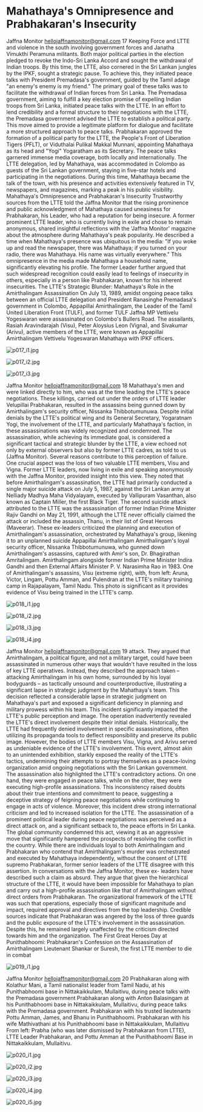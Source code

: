 # Mahathaya's Omnipresence and Prabhakaran's Insecurity

Jaffna Monitor
hellojaffnamonitor@gmail.com
17
Keeping Force and LTTE and violence in the south 
involving government forces and Janatha Vimukthi 
Peramuna militants. Both major political parties in the 
election pledged to revoke the Indo-Sri Lanka Accord 
and sought the withdrawal of Indian troops.
By this time, the LTTE, also cornered in the Sri Lankan 
jungles by the IPKF, sought a strategic pause. To 
achieve this, they initiated peace talks with President 
Premadasa's government, guided by the Tamil adage 
"an enemy's enemy is my friend." The primary goal of 
these talks was to facilitate the withdrawal of Indian 
forces from Sri Lanka. The Premadasa government, 
aiming to fulfill a key election promise of expelling 
Indian troops from Sri Lanka, initiated peace talks 
with the LTTE.
In an effort to lend credibility and a formal structure 
to their negotiations with the LTTE, the Premadasa 
government advised the LTTE to establish a political 
party. This move aimed to provide a legitimate 
platform for dialogue and facilitate a more structured 
approach to peace talks. Prabhakaran approved 
the formation of a political party for the LTTE, 
the People's Front of Liberation Tigers (PFLT), or 
Viduthalai Pulikal Makkal Munnani, appointing 
Mahathaya as its head and "Yogi" Yogaratham as its 
Secretary.
The peace talks garnered immense media coverage, 
both locally and internationally. The LTTE delegation, 
led by Mahathaya, was accommodated in Colombo 
as guests of the Sri Lankan government, staying in 
five-star hotels and participating in the negotiations. 
During this time, Mahathaya became the talk of the 
town, with his presence and activities extensively 
featured in TV, newspapers, and magazines, marking a 
peak in his public visibility.
Mahathaya's Omnipresence and 
Prabhakaran's Insecurity
Trustworthy sources from the LTTE told the Jaffna 
Monitor that the rising prominence and public 
acknowledgment of Mahathaya caused uneasiness 
for Prabhakaran, his Leader, who had a reputation 
for being insecure. A former prominent LTTE leader, 
who is currently living in exile and chose to remain 
anonymous, shared insightful reflections with the 
'Jaffna Monitor' magazine about the atmosphere 
during Mahathaya's peak popularity. He described a 
time when Mahathaya's presence was ubiquitous in the 
media: "If you woke up and read the newspaper, there 
was Mahathaya; if you turned on your radio, there 
was Mahathaya. His name was virtually everywhere." 
This omnipresence in the media made Mahathaya a 
household name, significantly elevating his profile. The 
former Leader further argued that such widespread 
recognition could easily lead to feelings of insecurity in 
others, especially in a person like Prabhakaran, known 
for his inherent insecurities. 
The LTTE's Strategic Blunder: 
Mahathaya's Role in the 
Amirthalingam Assassination
On July 13, 1989, amidst ongoing peace talks between 
an official LTTE delegation and President Ranasinghe 
Premadasa's government in Colombo, Appapillai 
Amirthalingam, the Leader of the Tamil United 
Liberation Front (TULF), and former TULF Jaffna MP 
Vettivelu Yogeswaran were assassinated on Colombo's 
Bullers Road. The assailants, Rasiah Aravindarajah 
(Visu), Peter Aloysius Leon (Vigna), and Sivakumar 
(Arivu), active members of the LTTE, were known as 
 Appapillai Amirthalingam
Vettivelu Yogeswaran
Mahathaya with IPKF officers.

![p017_i1.jpg](images_out/008_mahathayas_omnipresence_and_prabhakarans_insecurit/p017_i1.jpg)

![p017_i2.jpg](images_out/008_mahathayas_omnipresence_and_prabhakarans_insecurit/p017_i2.jpg)

![p017_i3.jpg](images_out/008_mahathayas_omnipresence_and_prabhakarans_insecurit/p017_i3.jpg)

Jaffna Monitor
hellojaffnamonitor@gmail.com
18
Mahathaya's men and were linked directly to him, who 
was at the time leading the LTTE's peace negotiations. 
These killings, carried out under the orders of LTTE 
leader Velupillai Prabhakaran, resulted in the assassins 
being gunned down by Amirthalingam's security 
officer, Nissanka Thibbotumunuwa. Despite initial 
denials by the LTTE's political wing and its General 
Secretary, Yogaratnam Yogi, the involvement of the 
LTTE, and particularly Mahathaya's faction, in these 
assassinations was widely recognized and condemned.
The assassination, while achieving its immediate 
goal, is considered a significant tactical and strategic 
blunder by the LTTE, a view echoed not only by 
external observers but also by former LTTE cadres, as 
told to us (Jaffna Monitor). Several reasons contribute 
to this perception of failure. One crucial aspect was the 
loss of two valuable LTTE members, Visu and Vigna. 
Former LTTE leaders, now living in exile and speaking 
anonymously with the Jaffna Monitor, provided insight 
into this view. They noted that before Amirthalingam's 
assassination, the LTTE had primarily conducted a 
single major suicide attack on July 5, 1987, against 
the Sri Lankan army at Nelliady Madhya Maha 
Vidyalayam, executed by Vallipuram Vasanthan, also 
known as Captain Miller, the first Black Tiger. The 
second suicide attack attributed to the LTTE was the 
assassination of former Indian Prime Minister Rajiv 
Gandhi on May 21, 1991, although the LTTE never 
officially claimed the attack or included the assassin, 
Thanu, in their list of Great Heroes (Maveerar). These 
ex-leaders criticized the planning and execution 
of Amirthalingam's assassination, orchestrated by 
Mahathaya's group, likening it to an unplanned suicide 
Appapillai Amirthalingam
Amirthalingam's loyal security officer, 
Nissanka Thibbotumunuwa, who gunned down 
Amirthalingam's assassins, captured with Amir's 
son, Dr. Bhagirathan Amritalingam.
Amirthalingam alongside former Indian Prime Minister Indira Gandhi and then External 
Affairs Minister P. V. Narasimha Rao in 1983.
One of Amirthalingam's assassins, Visu (extreme right), with, from left: Aruna, 
Victor, Lingam, Pottu Amman, and Pulendran at the LTTE's military training 
camp in Rajapalayam, Tamil Nadu. This photo is significant as it provides evidence 
of Visu being trained in the LTTE's camp.

![p018_i1.jpg](images_out/008_mahathayas_omnipresence_and_prabhakarans_insecurit/p018_i1.jpg)

![p018_i2.jpg](images_out/008_mahathayas_omnipresence_and_prabhakarans_insecurit/p018_i2.jpg)

![p018_i3.jpg](images_out/008_mahathayas_omnipresence_and_prabhakarans_insecurit/p018_i3.jpg)

![p018_i4.jpg](images_out/008_mahathayas_omnipresence_and_prabhakarans_insecurit/p018_i4.jpg)

Jaffna Monitor
hellojaffnamonitor@gmail.com
19
attack. They argued that Amirthalingam, a political 
figure, and not a military target, could have been 
assassinated in numerous other ways that wouldn't 
have resulted in the loss of key LTTE operatives. 
Instead, they described the approach taken – attacking 
Amirthalingam in his own home, surrounded by 
his loyal bodyguards – as tactically unsound and 
counterproductive, illustrating a significant lapse in 
strategic judgment by the Mahathaya's team. This 
decision reflected a considerable lapse in strategic 
judgment on Mahathaya's part and exposed a 
significant deficiency in planning and military prowess 
within his team. 
This incident significantly impacted the LTTE's public 
perception and image. The operation inadvertently 
revealed the LTTE's direct involvement despite their 
initial denials. Historically, the LTTE had frequently 
denied involvement in specific assassinations, often 
utilizing its propaganda tools to deflect responsibility 
and preserve its public image. However, the bodies 
of LTTE members Visu, Vigna, and Arivu served as 
undeniable evidence of the LTTE's involvement. This 
event, almost akin to an unintended exhibition, starkly 
exposed the reality of the LTTE's tactics, undermining 
their attempts to portray themselves as a peace-loving 
organization amid ongoing negotiations with the Sri 
Lankan government.
The assassination also highlighted the LTTE's 
contradictory actions. On one hand, they were 
engaged in peace talks, while on the other, they 
were executing high-profile assassinations. This 
inconsistency raised doubts about their true intentions 
and commitment to peace, suggesting a deceptive 
strategy of feigning peace negotiations while 
continuing to engage in acts of violence.
Moreover, this incident drew strong international 
criticism and led to increased isolation for the LTTE. 
The assassination of a prominent political leader 
during peace negotiations was perceived as a direct 
attack on, and a significant setback to, the peace efforts 
in Sri Lanka. The global community condemned this 
act, viewing it as an aggressive move that significantly 
hampered the prospects of resolving the conflict in the 
country.
While there are individuals loyal to both 
Amirthalingam and Prabhakaran who contend 
that Amirthalingam's murder was orchestrated and 
executed by Mahathaya independently, without the 
consent of LTTE supremo Prabhakaran, former senior 
leaders of the LTTE disagree with this assertion. 
In conversations with the Jaffna Monitor, these ex-
leaders have described such a claim as absurd. They 
argue that given the hierarchical structure of the 
LTTE, it would have been impossible for Mahathaya 
to plan and carry out a high-profile assassination like 
that of Amirthalingam without direct orders from 
Prabhakaran. The organizational framework of the 
LTTE was such that operations, especially those of 
significant magnitude and impact, required approval 
and directives from the top leadership. 
Credible sources indicate that Prabhakaran 
was angered by the loss of three guards and the 
public exposure of the LTTE's involvement in the 
assassination. Despite this, he remained largely 
unaffected by the criticism directed towards him and 
the organization.
The First Great Heroes Day at 
Punithabhoomi: Prabhakaran's 
Confession on the Assassination 
of Amirthalingam
Lieutenant Shankar or Suresh, the first LTTE 
member to die in combat

![p019_i1.jpg](images_out/008_mahathayas_omnipresence_and_prabhakarans_insecurit/p019_i1.jpg)

Jaffna Monitor
hellojaffnamonitor@gmail.com
20
Prabhakaran along with Kolathur Mani, a Tamil nationalist 
leader from Tamil Nadu, at his Punithabhoomi base in 
Nittakaikkulam, Mullaitivu, during peace talks with the 
Premadasa government
Prabhakaran along with Anton Balasingam at his 
Punithabhoomi base in Nittakaikkulam, Mullaitivu, during peace 
talks with the Premadasa government.
Prabhakaran with his trusted lieutenants Pottu Amman, James, 
and Bhanu in Punithabhoomi.
 Prabhakaran with his wife Mathivathani at his 
Punithabhoomi base in Nittakaikkulam, Mullaitivu
From left: Prabha (who was later dismissed by Prabhakaran from LTTE), LTTE Leader Prabhakaran, and Pottu Amman at the 
Punithabhoomi Base in Nittakaikkulam, Mullaitivu.

![p020_i1.jpg](images_out/008_mahathayas_omnipresence_and_prabhakarans_insecurit/p020_i1.jpg)

![p020_i2.jpg](images_out/008_mahathayas_omnipresence_and_prabhakarans_insecurit/p020_i2.jpg)

![p020_i3.jpg](images_out/008_mahathayas_omnipresence_and_prabhakarans_insecurit/p020_i3.jpg)

![p020_i4.jpg](images_out/008_mahathayas_omnipresence_and_prabhakarans_insecurit/p020_i4.jpg)

![p020_i5.jpg](images_out/008_mahathayas_omnipresence_and_prabhakarans_insecurit/p020_i5.jpg)

